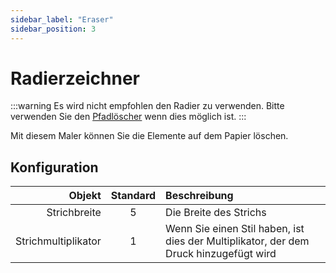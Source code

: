 ```yaml
---
sidebar_label: "Eraser"
sidebar_position: 3
---
```


# Radierzeichner

:::warning Es wird nicht empfohlen den Radier zu verwenden. Bitte verwenden Sie den [Pfadlöscher](path_eraser) wenn dies möglich ist. :::

Mit diesem Maler können Sie die Elemente auf dem Papier löschen.

## Konfiguration

|              Objekt | Standard | Beschreibung                                                                          |
| -------------------:|:--------:|:------------------------------------------------------------------------------------- |
|        Strichbreite |    5     | Die Breite des Strichs                                                                |
| Strichmultiplikator |    1     | Wenn Sie einen Stil haben, ist dies der Multiplikator, der dem Druck hinzugefügt wird |
